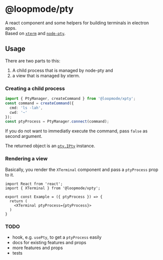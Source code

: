 # @loopmode/pty

A react component and some helpers for building terminals in electron apps.  
Based on [`xterm`](https://www.npmjs.com/package/xterm) and [`node-pty`](https://www.npmjs.com/package/node-pty).

## Usage

There are two parts to this:

1. A child process that is managed by node-pty and
2. a view that is managed by xterm.

### Creating a child process

```ts
import { PtyManager, createCommand } from '@loopmode/xpty';
const command = createCommand({
  cmd: 'ls -lah',
  cwd: '~'
});
const ptyProcess = PtyManager.connect(command);
```

If you do not want to immediatly execute the command, pass `false` as second argument.

The returned object is an [`pty.IPty`](https://github.com/microsoft/node-pty/blob/master/typings/node-pty.d.ts#L108) instance.

### Rendering a view

Basically, you render the `XTerminal` component and pass a `ptyProcess` prop to it.

```tsx
import React from 'react';
import { XTerminal } from '@loopmode/xpty';

export const Example = ({ ptyProcess }) => {
  return (
    <XTerminal ptyProcess={ptyProcess}>
  )
}
```

### TODO

- hook, e.g. `usePty`, to get a `ptyProcess` easily
- docs for existing features and props
- more features and props
- tests

